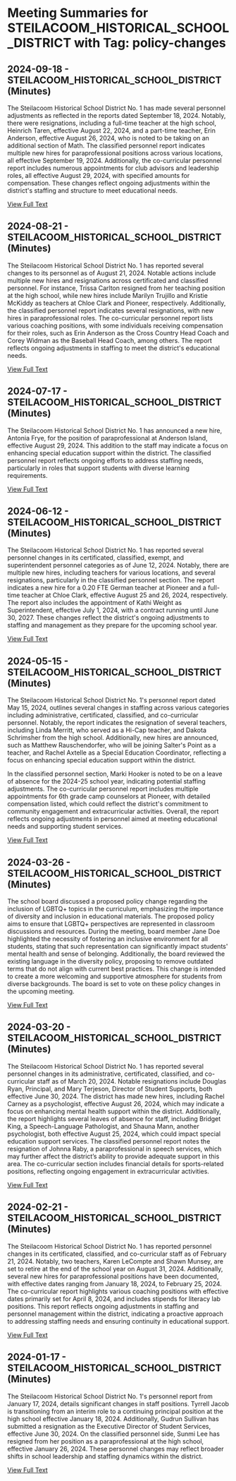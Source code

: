 # Meeting Summaries for STEILACOOM_HISTORICAL_SCHOOL_DISTRICT with Tag: policy-changes

## 2024-09-18 - STEILACOOM_HISTORICAL_SCHOOL_DISTRICT (Minutes)

The Steilacoom Historical School District No. 1 has made several personnel adjustments as reflected in the reports dated September 18, 2024. Notably, there were resignations, including a full-time teacher at the high school, Heinrich Taren, effective August 22, 2024, and a part-time teacher, Erin Anderson, effective August 26, 2024, who is noted to be taking on an additional section of Math. The classified personnel report indicates multiple new hires for paraprofessional positions across various locations, all effective September 19, 2024. Additionally, the co-curricular personnel report includes numerous appointments for club advisors and leadership roles, all effective August 29, 2024, with specified amounts for compensation. These changes reflect ongoing adjustments within the district's staffing and structure to meet educational needs.

[View Full Text](https://raw.githubusercontent.com/VoronoiPerspectives/WashingtonStateSchoolBoardExplorer/refs/heads/main/data/countries/usa/states/wa/counties/pierce/school_boards/steilacoom_historical_school_district/2024/processed/2024-09-18-regularboardmeetingpacket-minutes.txt)

## 2024-08-21 - STEILACOOM_HISTORICAL_SCHOOL_DISTRICT (Minutes)

The Steilacoom Historical School District No. 1 has reported several changes to its personnel as of August 21, 2024. Notable actions include multiple new hires and resignations across certificated and classified personnel. For instance, Trissa Carlton resigned from her teaching position at the high school, while new hires include Marilyn Trujillo and Kristie McKiddy as teachers at Chloe Clark and Pioneer, respectively. Additionally, the classified personnel report indicates several resignations, with new hires in paraprofessional roles. The co-curricular personnel report lists various coaching positions, with some individuals receiving compensation for their roles, such as Erin Anderson as the Cross Country Head Coach and Corey Widman as the Baseball Head Coach, among others. The report reflects ongoing adjustments in staffing to meet the district's educational needs.

[View Full Text](https://raw.githubusercontent.com/VoronoiPerspectives/WashingtonStateSchoolBoardExplorer/refs/heads/main/data/countries/usa/states/wa/counties/pierce/school_boards/steilacoom_historical_school_district/2024/processed/2024-08-21-regularboardmeetingpacket-minutes.txt)

## 2024-07-17 - STEILACOOM_HISTORICAL_SCHOOL_DISTRICT (Minutes)

The Steilacoom Historical School District No. 1 has announced a new hire, Antonia Frye, for the position of paraprofessional at Anderson Island, effective August 29, 2024. This addition to the staff may indicate a focus on enhancing special education support within the district. The classified personnel report reflects ongoing efforts to address staffing needs, particularly in roles that support students with diverse learning requirements.

[View Full Text](https://raw.githubusercontent.com/VoronoiPerspectives/WashingtonStateSchoolBoardExplorer/refs/heads/main/data/countries/usa/states/wa/counties/pierce/school_boards/steilacoom_historical_school_district/2024/processed/2024-07-17-packet-minutes.txt)

## 2024-06-12 - STEILACOOM_HISTORICAL_SCHOOL_DISTRICT (Minutes)

The Steilacoom Historical School District No. 1 has reported several personnel changes in its certificated, classified, exempt, and superintendent personnel categories as of June 12, 2024. Notably, there are multiple new hires, including teachers for various locations, and several resignations, particularly in the classified personnel section. The report indicates a new hire for a 0.20 FTE German teacher at Pioneer and a full-time teacher at Chloe Clark, effective August 25 and 26, 2024, respectively. The report also includes the appointment of Kathi Weight as Superintendent, effective July 1, 2024, with a contract running until June 30, 2027. These changes reflect the district's ongoing adjustments to staffing and management as they prepare for the upcoming school year.

[View Full Text](https://raw.githubusercontent.com/VoronoiPerspectives/WashingtonStateSchoolBoardExplorer/refs/heads/main/data/countries/usa/states/wa/counties/pierce/school_boards/steilacoom_historical_school_district/2024/processed/2024-06-12-regularboardmeetingpacket-minutes.txt)

## 2024-05-15 - STEILACOOM_HISTORICAL_SCHOOL_DISTRICT (Minutes)

The Steilacoom Historical School District No. 1's personnel report dated May 15, 2024, outlines several changes in staffing across various categories including administrative, certificated, classified, and co-curricular personnel. Notably, the report indicates the resignation of several teachers, including Linda Merritt, who served as a Hi-Cap teacher, and Dakota Schrimsher from the high school. Additionally, new hires are announced, such as Matthew Rauschendorfer, who will be joining Salter's Point as a teacher, and Rachel Axtelle as a Special Education Coordinator, reflecting a focus on enhancing special education support within the district. 

In the classified personnel section, Marki Hooker is noted to be on a leave of absence for the 2024-25 school year, indicating potential staffing adjustments. The co-curricular personnel report includes multiple appointments for 6th grade camp counselors at Pioneer, with detailed compensation listed, which could reflect the district's commitment to community engagement and extracurricular activities. Overall, the report reflects ongoing adjustments in personnel aimed at meeting educational needs and supporting student services.

[View Full Text](https://raw.githubusercontent.com/VoronoiPerspectives/WashingtonStateSchoolBoardExplorer/refs/heads/main/data/countries/usa/states/wa/counties/pierce/school_boards/steilacoom_historical_school_district/2024/processed/2024-05-15-regularmeetingpacketrevised-minutes.txt)

## 2024-03-26 - STEILACOOM_HISTORICAL_SCHOOL_DISTRICT (Minutes)

The school board discussed a proposed policy change regarding the inclusion of LGBTQ+ topics in the curriculum, emphasizing the importance of diversity and inclusion in educational materials. The proposed policy aims to ensure that LGBTQ+ perspectives are represented in classroom discussions and resources. During the meeting, board member Jane Doe highlighted the necessity of fostering an inclusive environment for all students, stating that such representation can significantly impact students' mental health and sense of belonging. Additionally, the board reviewed the existing language in the diversity policy, proposing to remove outdated terms that do not align with current best practices. This change is intended to create a more welcoming and supportive atmosphere for students from diverse backgrounds. The board is set to vote on these policy changes in the upcoming meeting.

[View Full Text](https://raw.githubusercontent.com/VoronoiPerspectives/WashingtonStateSchoolBoardExplorer/refs/heads/main/data/countries/usa/states/wa/counties/pierce/school_boards/steilacoom_historical_school_district/2024/processed/2024-03-26-boardretreatsigned-minutes.txt)

## 2024-03-20 - STEILACOOM_HISTORICAL_SCHOOL_DISTRICT (Minutes)

The Steilacoom Historical School District No. 1 has reported several personnel changes in its administrative, certificated, classified, and co-curricular staff as of March 20, 2024. Notable resignations include Douglas Ryan, Principal, and Mary Terjeson, Director of Student Supports, both effective June 30, 2024. The district has made new hires, including Rachel Carney as a psychologist, effective August 26, 2024, which may indicate a focus on enhancing mental health support within the district. Additionally, the report highlights several leaves of absence for staff, including Bridget King, a Speech-Language Pathologist, and Shauna Mann, another psychologist, both effective August 25, 2024, which could impact special education support services. The classified personnel report notes the resignation of Johnna Raby, a paraprofessional in speech services, which may further affect the district’s ability to provide adequate support in this area. The co-curricular section includes financial details for sports-related positions, reflecting ongoing engagement in extracurricular activities.

[View Full Text](https://raw.githubusercontent.com/VoronoiPerspectives/WashingtonStateSchoolBoardExplorer/refs/heads/main/data/countries/usa/states/wa/counties/pierce/school_boards/steilacoom_historical_school_district/2024/processed/2024-03-20-regularboardmeetingpacket-minutes.txt)

## 2024-02-21 - STEILACOOM_HISTORICAL_SCHOOL_DISTRICT (Minutes)

The Steilacoom Historical School District No. 1 has reported personnel changes in its certificated, classified, and co-curricular staff as of February 21, 2024. Notably, two teachers, Karen LeCompte and Shawn Munsey, are set to retire at the end of the school year on August 31, 2024. Additionally, several new hires for paraprofessional positions have been documented, with effective dates ranging from January 18, 2024, to February 25, 2024. The co-curricular report highlights various coaching positions with effective dates primarily set for April 8, 2024, and includes stipends for literacy lab positions. This report reflects ongoing adjustments in staffing and personnel management within the district, indicating a proactive approach to addressing staffing needs and ensuring continuity in educational support.

[View Full Text](https://raw.githubusercontent.com/VoronoiPerspectives/WashingtonStateSchoolBoardExplorer/refs/heads/main/data/countries/usa/states/wa/counties/pierce/school_boards/steilacoom_historical_school_district/2024/processed/2024-02-21-regularmeetingpacketsigned-minutes.txt)

## 2024-01-17 - STEILACOOM_HISTORICAL_SCHOOL_DISTRICT (Minutes)

The Steilacoom Historical School District No. 1's personnel report from January 17, 2024, details significant changes in staff positions. Tyrrell Jacob is transitioning from an interim role to a continuing principal position at the high school effective January 18, 2024. Additionally, Gudrun Sullivan has submitted a resignation as the Executive Director of Student Services, effective June 30, 2024. On the classified personnel side, Sunmi Lee has resigned from her position as a paraprofessional at the high school, effective January 26, 2024. These personnel changes may reflect broader shifts in school leadership and staffing dynamics within the district.

[View Full Text](https://raw.githubusercontent.com/VoronoiPerspectives/WashingtonStateSchoolBoardExplorer/refs/heads/main/data/countries/usa/states/wa/counties/pierce/school_boards/steilacoom_historical_school_district/2024/processed/2024-01-17-regularboardmeetingpacket-minutes.txt)

